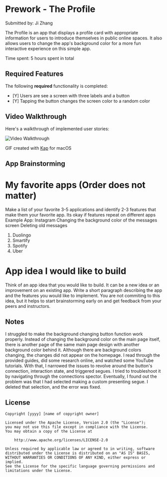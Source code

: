 # Prework - The Profile

Submitted by: Ji Zhang

The Profile is an app that displays a profile card with appropriate information for users to introduce themselves in public online spaces.
It also allows users to change the app's background color for a more fun interactive experience on this simple app. 

Time spent: 5 hours spent in total

## Required Features

The following **required** functionality is completed:

- [Y] Users are see a screen with three labels and a button
- [Y] Tapping the button changes the screen color to a random color
 
## Video Walkthrough

Here's a walkthrough of implemented user stories:

<img src='https://im5.ezgif.com/tmp/ezgif-5-7d43a8b9f9.gif' title='Video Walkthrough' width='' alt='Video Walkthrough' />

GIF created with [Kap](https://getkap.co/) for macOS


## App Brainstorming

# My favorite apps (Order does not matter)

Make a list of your favorite 3-5 applications and identify 2-3 features that make them your favorite app. Its okay if features repeat on different apps
Example App: Instagram
Changing the background color of the messages screen
Deleting old messages


1. Duolingo
2. Smartify
3. Spotify
4. Uber

# App idea I would like to build

Think of an app idea that you would like to build. It can be a new idea or an improvement on an existing app. Write a short paragraph describing the app and the features you would like to implement. You are not commiting to this idea, but it helps to start brainstorming early on and get feedback from your peers and instructors.


## Notes

I struggled to make the background changing button function work properly.
Instead of changing the background color on the main page itself, 
there is another page of the same main page design with another background color behind it.
Although there are background colors changing, the changes did not appear on the homepage. 
I read through the provided guides, did some research online, and watched some YouTube tutorials. 
With that, I narrowed the issues to revolve around the button's connection, interaction state, and triggered segues. 
I tried to troubleshoot it by navigating through the connections spector. 
Eventually, I found out the problem was that I had selected making a custom presenting segue.
I deleted that selection, and the error was fixed. 

## License

    Copyright [yyyy] [name of copyright owner]

    Licensed under the Apache License, Version 2.0 (the "License");
    you may not use this file except in compliance with the License.
    You may obtain a copy of the License at

        http://www.apache.org/licenses/LICENSE-2.0

    Unless required by applicable law or agreed to in writing, software
    distributed under the License is distributed on an "AS IS" BASIS,
    WITHOUT WARRANTIES OR CONDITIONS OF ANY KIND, either express or implied.
    See the License for the specific language governing permissions and
    limitations under the License.
